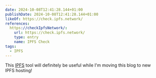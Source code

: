 ```yaml
---
date: 2024-10-08T12:41:28.144+01:00
publishDate: 2024-10-08T12:41:28.144+01:00
likeOf: https://check.ipfs.network/
references:
  https://checkIpfsNetwork/:
    url: https://check.ipfs.network/
    type: entry
    name: IPFS Check
tags:
  - IPFS
---
```


This [IPFS](/tags/ipfs) tool will definitely be useful while I'm moving this blog to new IPFS hosting!
